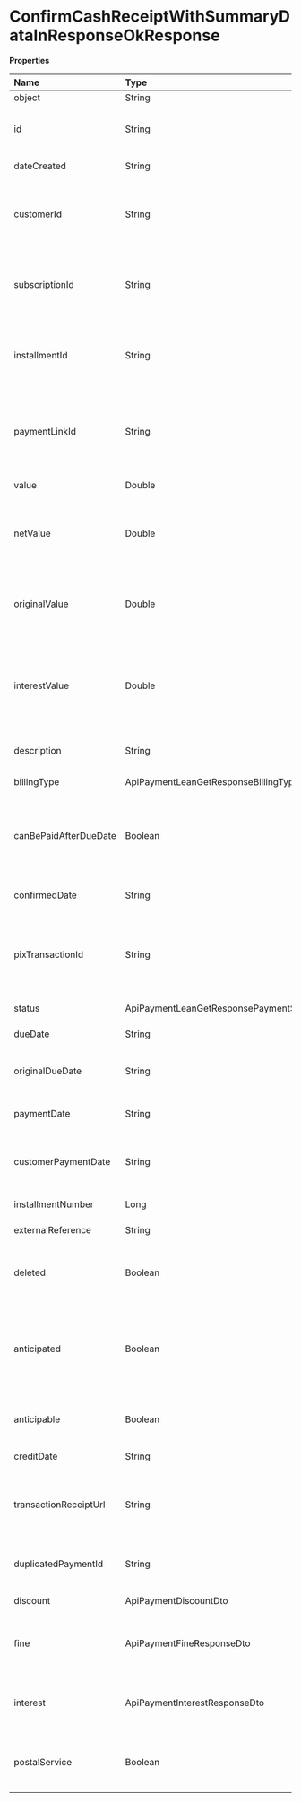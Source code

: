 # ConfirmCashReceiptWithSummaryDataInResponseOkResponse

**Properties**

| Name                  | Type                                   | Required | Description                                                                          |
| :-------------------- | :------------------------------------- | :------- | :----------------------------------------------------------------------------------- |
| object                | String                                 | ❌       | Object type                                                                          |
| id                    | String                                 | ❌       | Unique payment identifier in Asaas                                                   |
| dateCreated           | String                                 | ❌       | Payment creation date                                                                |
| customerId            | String                                 | ❌       | Unique identifier of the customer to whom the payment belongs                        |
| subscriptionId        | String                                 | ❌       | Unique subscription identifier (when recurring billing)                              |
| installmentId         | String                                 | ❌       | Unique installment identifier (when billing in installments)                         |
| paymentLinkId         | String                                 | ❌       | Unique identifier of the payments link to which the payment belongs                  |
| value                 | Double                                 | ❌       | Payment amount                                                                       |
| netValue              | Double                                 | ❌       | Net value of the charge after discounting the Asaas fee                              |
| originalValue         | Double                                 | ❌       | Original amount of charge (filled when paid with interest and fine)                  |
| interestValue         | Double                                 | ❌       | Calculated amount of interest and fine that must be paid after the charge is due     |
| description           | String                                 | ❌       | Description of the payment                                                           |
| billingType           | ApiPaymentLeanGetResponseBillingType   | ❌       | Payment billing type                                                                 |
| canBePaidAfterDueDate | Boolean                                | ❌       | Informs whether the charge can be paid after the due date (Only for bank slip)       |
| confirmedDate         | String                                 | ❌       | Billing confirmation date                                                            |
| pixTransactionId      | String                                 | ❌       | Unique identifier of the Pix transaction to which the payment belongs                |
| status                | ApiPaymentLeanGetResponsePaymentStatus | ❌       | Payment status                                                                       |
| dueDate               | String                                 | ❌       | Payment due date                                                                     |
| originalDueDate       | String                                 | ❌       | Original due date upon creation of the payment                                       |
| paymentDate           | String                                 | ❌       | Payment date on Asaas                                                                |
| customerPaymentDate   | String                                 | ❌       | Date on which the customer paid the bank slip                                        |
| installmentNumber     | Long                                   | ❌       | Parcel number                                                                        |
| externalReference     | String                                 | ❌       | Free search field                                                                    |
| deleted               | Boolean                                | ❌       | Determines if the payment has been removed                                           |
| anticipated           | Boolean                                | ❌       | Defines whether the charge was anticipated or is in the process of being anticipated |
| anticipable           | Boolean                                | ❌       | Determines whether the charge is anticipated                                         |
| creditDate            | String                                 | ❌       | Billing Credit date                                                                  |
| transactionReceiptUrl | String                                 | ❌       | URL of proof of confirmation, receipt, reversal or removal                           |
| duplicatedPaymentId   | String                                 | ❌       | Duplicate billing identifier (if true)                                               |
| discount              | ApiPaymentDiscountDto                  | ❌       | Discount information                                                                 |
| fine                  | ApiPaymentFineResponseDto              | ❌       | Fine information for payment after due date                                          |
| interest              | ApiPaymentInterestResponseDto          | ❌       | Interest information for payment after due date                                      |
| postalService         | Boolean                                | ❌       | Define whether the payment will be sent via post                                     |

<!-- This file was generated by liblab | https://liblab.com/ -->
